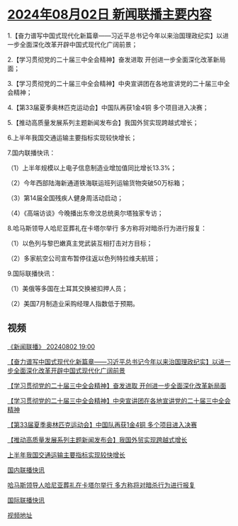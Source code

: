 # [2024年08月02日 新闻联播主要内容](https://tv.cctv.com/lm/xwlb/day/20240802.shtml)

1.【奋力谱写中国式现代化新篇章——习近平总书记今年以来治国理政纪实】以进一步全面深化改革开辟中国式现代化广阔前景；

2.【学习贯彻党的二十届三中全会精神】奋发进取 开创进一步全面深化改革新局面；

3.【学习贯彻党的二十届三中全会精神】中央宣讲团在各地宣讲党的二十届三中全会精神；

4.【第33届夏季奥林匹克运动会】中国队再获1金4铜 多个项目进入决赛；

5.【推动高质量发展系列主题新闻发布会】我国外贸实现跨越式增长；

6.上半年我国交通运输主要指标实现较快增长；

7.国内联播快讯：

（1）上半年规模以上电子信息制造业增加值同比增长13.3%；

（2）今年西部陆海新通道铁海联运班列运输货物突破50万标箱；

（3）第14届全国残疾人健身周活动启动；

（4）《高端访谈》今晚播出东帝汶总统奥尔塔独家专访；

8.哈马斯领导人哈尼亚葬礼在卡塔尔举行 多方称将对暗杀行为进行报复：

（1）以色列与黎巴嫩真主党武装互相打击对方目标；

（2）多家航空公司宣布暂停往返以色列特拉维夫航班；

9.国际联播快讯：

（1）美俄等多国在土耳其交换被扣押人员；

（2）美国7月制造业采购经理人指数低于预期。

## 视频

[《新闻联播》 20240802 19:00](https://tv.cctv.com/2024/08/02/VIDEdI9InZgHBEbPk7d0BmYM240802.shtml)

[【奋力谱写中国式现代化新篇章——习近平总书记今年以来治国理政纪实】以进一步全面深化改革开辟中国式现代化广阔前景](https://tv.cctv.com/2024/08/02/VIDEXL2dKbWyfc7HyrgpC2Ag240802.shtml)

[【学习贯彻党的二十届三中全会精神】奋发进取 开创进一步全面深化改革新局面](https://tv.cctv.com/2024/08/02/VIDEVgmKGV43oZvBohBeOY8I240802.shtml)

[【学习贯彻党的二十届三中全会精神】中央宣讲团在各地宣讲党的二十届三中全会精神](https://tv.cctv.com/2024/08/02/VIDEPmLx33H7jt3kRhsLsH36240802.shtml)

[【第33届夏季奥林匹克运动会】中国队再获1金4铜 多个项目进入决赛](https://tv.cctv.com/2024/08/02/VIDEJzDC9AIJ5FcVw3kcM6wd240802.shtml)

[【推动高质量发展系列主题新闻发布会】我国外贸实现跨越式增长](https://tv.cctv.com/2024/08/02/VIDEOPnnHWPaeUUQDMFnb0vU240802.shtml)

[上半年我国交通运输主要指标实现较快增长](https://tv.cctv.com/2024/08/02/VIDER1vNe1bLGxTyoz34pQeJ240802.shtml)

[国内联播快讯](https://tv.cctv.com/2024/08/02/VIDEx7bvKbVrY79GxUqeka3X240802.shtml)

[哈马斯领导人哈尼亚葬礼在卡塔尔举行 多方称将对暗杀行为进行报复](https://tv.cctv.com/2024/08/02/VIDEqUDCrQTmeVFIMSxDgOYi240802.shtml)

[国际联播快讯](https://tv.cctv.com/2024/08/02/VIDEyAXNDZ87Qivbz1sUqDOa240802.shtml)

[视频地址](https://tv.cctv.com/lm/xwlb/day/20240802.shtml) 

